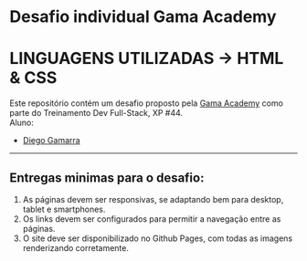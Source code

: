 # Desafio individual Gama Academy

# LINGUAGENS UTILIZADAS -> HTML & CSS

Este repositório contém um desafio proposto pela [Gama Academy](https://gama.academy) como parte do Treinamento Dev Full-Stack, XP #44. \
Aluno:

- [Diego Gamarra](https://github.com/diegocgamarra/)

<hr>

## Entregas minimas para o desafio:

1. As páginas devem ser responsivas, se adaptando bem para
   desktop, tablet e smartphones.
2. Os links devem ser configurados para permitir a navegação
   entre as páginas.
3. O site deve ser disponibilizado no Github Pages, com todas
   as imagens renderizando corretamente.

